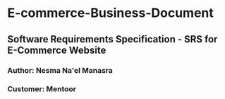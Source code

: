 # E-commerce-Business-Document
## Software Requirements Specification  - SRS for E-Commerce Website
### Author: Nesma Na'el Manasra 
### Customer: Mentoor 
